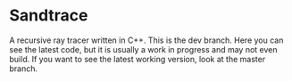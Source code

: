 # Sandtrace
A recursive ray tracer written in C++.
This is the dev branch. Here you can see the latest code, but it is usually a work in progress and may not even build. If you want to see the latest working version, look at the master branch.
